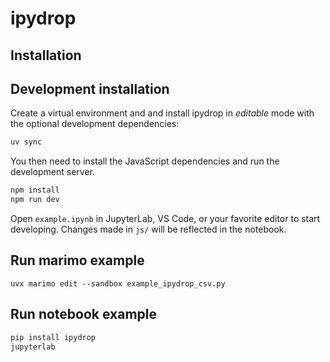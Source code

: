 # ipydrop

## Installation



## Development installation

Create a virtual environment and and install ipydrop in *editable* mode with the
optional development dependencies:

```sh
uv sync
```

You then need to install the JavaScript dependencies and run the development server.

```sh
npm install
npm run dev
```

Open `example.ipynb` in JupyterLab, VS Code, or your favorite editor
to start developing. Changes made in `js/` will be reflected
in the notebook.


## Run marimo example


`uvx marimo edit --sandbox example_ipydrop_csv.py` 


## Run notebook example

```sh
pip install ipydrop
jupyterlab
```